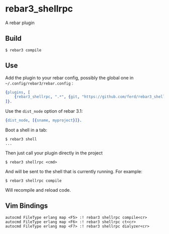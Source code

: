 rebar3_shellrpc
=====

A rebar plugin

Build
-----

    $ rebar3 compile

Use
---

Add the plugin to your rebar config, possibly the global one in
`~/.config/rebar3/rebar.config` :

```erlang
{plugins, [
    {rebar3_shellrpc, ".*", {git, "https://github.com/ferd/rebar3_shellrpc.git", {branch, "master"}}}
]}.
```

Use the `dist_node` option of rebar 3.1:

```erlang
{dist_node, [{sname, myproject}]}.
```

Boot a shell in a tab:

```
$ rebar3 shell
...
```

Then just call your plugin directly in the project

```
$ rebar3 shellrpc <cmd>
```

And <cmd> will be sent to the shell that is currently running. For example:

```
$ rebar3 shellrpc compile
```

Will recompile and reload code.

Vim Bindings
------------

```vim
autocmd FileType erlang map <F5> :! rebar3 shellrpc compile<cr>
autocmd FileType erlang map <F6> :! rebar3 shellrpc ct<cr>
autocmd FileType erlang map <F7> :! rebar3 shellrpc dialyzer<cr>
```
